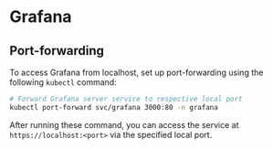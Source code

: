 # Grafana

## Port-forwarding

To access Grafana from localhost, set up port-forwarding using the following `kubectl` command:

```bash
# Forward Grafana server service to respective local port
kubectl port-forward svc/grafana 3000:80 -n grafana
```

After running these command, you can access the service at `https://localhost:<port>` via the specified local port.